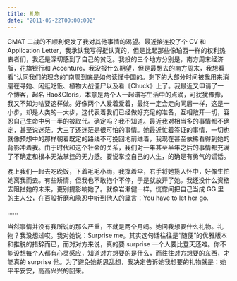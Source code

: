 ```yaml
---
title: 礼物
date: "2011-05-22T00:00:00Z"
---
```


GMAT 二战的不顺利促发了我对其他事情的渴望。最近接连投了个 CV 和 Application Letter，我承认我写得挺认真的，但是比起那些像珀西一样的权利热衷者们，我还是深切感到了自己的贫乏。我投的三个地方分别是，南方周末经济版，花旗银行和 Accenture，我没报什么期望，但是最想去的南方周末，我想看看“认同我们的理念的”南周到底是如何读懂中国的。剩下的大部分时间被我用来消磨在寻她、闲逛吃饭、植物大战僵尸以及看《Chuck》上了。我最近又申请了一个博客，起名 Hao&Cloris，本意是两个人一起谱写生活中的点滴，可犹犹豫豫，我又不知为啥要这样做。好像两个人爱着爱着，最终一定会走向同居一样，这是一小步，却是人类的一大步，这代表着我们已经做好充足的准备，互相敞开一切，容忍自己生命中另一半的被取代。确定吗？我不知道。最近我对相当多的事情都不确定，甚至说迷茫。大三了还迷茫是很可怕的事情。她最近忙着签证的事情，一切也就像预想中的那样朝着既定的路线不可挽回地前进着，我现在甚至依稀看得到她的背影冲着我。由于时代和这个社会的关系，我们对一年甚至半年之后的事情都充满了不确定和根本无法掌控的无力感。要说掌控自己的人生，的确是有勇气的谎话。

晚上我们一起去吃晚饭，下着毛毛小雨，我撑着伞，右手将她揽入怀中，好像生怕她离我而去。有些矫情，但我也不敢抱个不停，于是就放开了她。我还没什么资格去阻拦她的未来，更别提影响她了。就像岩濑健一样。恍惚间把自己当成 GG 里的主人公，在百般折磨和隐忍中听到他人的箴言：You have to let her go.

……

当然事情并没有我所说的那么严重，不就是两个月吗。她问我想要什么礼物。礼物？我没想过哎。我对她说：Surprise me。其实这句话往往是“随便”的优雅版本和推脱的措辞而已，而对对方来说，真的要 surprise 一个人要比登天还难。你不能设想每个人都有心灵感应，知道对方想要的是什么，而往往对方想要的东西，才能真的 surprise 他。为了避免她胡思乱想，我决定告诉她我想要的礼物就是：她平平安安，高高兴兴的回来。
